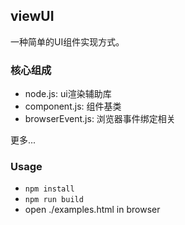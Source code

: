 ## viewUI

一种简单的UI组件实现方式。

### 核心组成

* node.js: ui渲染辅助库
* component.js: 组件基类
* browserEvent.js: 浏览器事件绑定相关

更多...

### Usage

* `npm install`
* `npm run build`
* open ./examples.html in browser